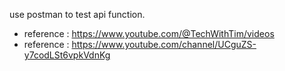 use postman to test api function.

- reference : https://www.youtube.com/@TechWithTim/videos
- reference : https://www.youtube.com/channel/UCguZS-y7codLSt6vpkVdnKg
